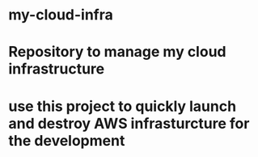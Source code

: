 # my-cloud-infra
# Repository to manage my cloud infrastructure

# use this project to quickly launch and destroy AWS infrasturcture for the development

